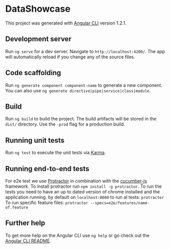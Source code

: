# DataShowcase

This project was generated with [Angular CLI](https://github.com/angular/angular-cli) version 1.2.1.

## Development server

Run `ng serve` for a dev server. Navigate to `http://localhost:4200/`. The app will automatically reload if you change any of the source files.

## Code scaffolding

Run `ng generate component component-name` to generate a new component. You can also use `ng generate directive|pipe|service|class|module`.

## Build

Run `ng build` to build the project. The build artifacts will be stored in the `dist/` directory. Use the `-prod` flag for a production build.

## Running unit tests

Run `ng test` to execute the unit tests via [Karma](https://karma-runner.github.io).

## Running end-to-end tests

For e2e test we use [Protractor](http://www.protractortest.org/) in combination with the [cucumber-js](https://github.com/cucumber/cucumber-js) framework.
To install protractor run `npm install -g protractor`. 
To run the tests you need to have an up to dated version of chrome installed and the application running. by default on `localhost:8080`
to run al tests: `protractor`
To run specific feature files: `protractor --specs=e2e/features/name-of.feature`

## Further help

To get more help on the Angular CLI use `ng help` or go check out the [Angular CLI README](https://github.com/angular/angular-cli/blob/master/README.md).
